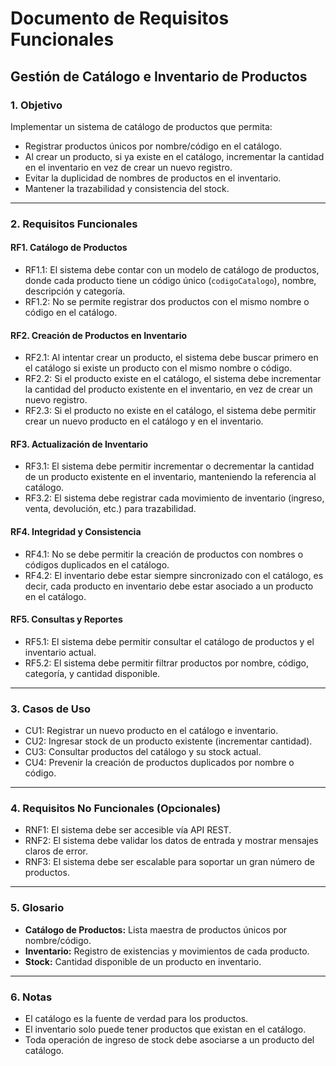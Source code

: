 # Documento de Requisitos Funcionales

## Gestión de Catálogo e Inventario de Productos

### 1. Objetivo
Implementar un sistema de catálogo de productos que permita:
- Registrar productos únicos por nombre/código en el catálogo.
- Al crear un producto, si ya existe en el catálogo, incrementar la cantidad en el inventario en vez de crear un nuevo registro.
- Evitar la duplicidad de nombres de productos en el inventario.
- Mantener la trazabilidad y consistencia del stock.

---

### 2. Requisitos Funcionales

#### RF1. Catálogo de Productos
- RF1.1: El sistema debe contar con un modelo de catálogo de productos, donde cada producto tiene un código único (`codigoCatalogo`), nombre, descripción y categoría.
- RF1.2: No se permite registrar dos productos con el mismo nombre o código en el catálogo.

#### RF2. Creación de Productos en Inventario
- RF2.1: Al intentar crear un producto, el sistema debe buscar primero en el catálogo si existe un producto con el mismo nombre o código.
- RF2.2: Si el producto existe en el catálogo, el sistema debe incrementar la cantidad del producto existente en el inventario, en vez de crear un nuevo registro.
- RF2.3: Si el producto no existe en el catálogo, el sistema debe permitir crear un nuevo producto en el catálogo y en el inventario.

#### RF3. Actualización de Inventario
- RF3.1: El sistema debe permitir incrementar o decrementar la cantidad de un producto existente en el inventario, manteniendo la referencia al catálogo.
- RF3.2: El sistema debe registrar cada movimiento de inventario (ingreso, venta, devolución, etc.) para trazabilidad.

#### RF4. Integridad y Consistencia
- RF4.1: No se debe permitir la creación de productos con nombres o códigos duplicados en el catálogo.
- RF4.2: El inventario debe estar siempre sincronizado con el catálogo, es decir, cada producto en inventario debe estar asociado a un producto en el catálogo.

#### RF5. Consultas y Reportes
- RF5.1: El sistema debe permitir consultar el catálogo de productos y el inventario actual.
- RF5.2: El sistema debe permitir filtrar productos por nombre, código, categoría, y cantidad disponible.

---

### 3. Casos de Uso

- CU1: Registrar un nuevo producto en el catálogo e inventario.
- CU2: Ingresar stock de un producto existente (incrementar cantidad).
- CU3: Consultar productos del catálogo y su stock actual.
- CU4: Prevenir la creación de productos duplicados por nombre o código.

---

### 4. Requisitos No Funcionales (Opcionales)
- RNF1: El sistema debe ser accesible vía API REST.
- RNF2: El sistema debe validar los datos de entrada y mostrar mensajes claros de error.
- RNF3: El sistema debe ser escalable para soportar un gran número de productos.

---

### 5. Glosario
- **Catálogo de Productos:** Lista maestra de productos únicos por nombre/código.
- **Inventario:** Registro de existencias y movimientos de cada producto.
- **Stock:** Cantidad disponible de un producto en inventario.

---

### 6. Notas
- El catálogo es la fuente de verdad para los productos.
- El inventario solo puede tener productos que existan en el catálogo.
- Toda operación de ingreso de stock debe asociarse a un producto del catálogo.

